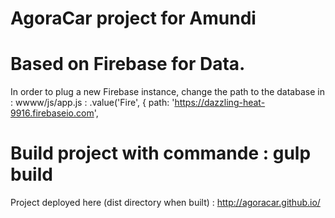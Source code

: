 # AgoraCar project for Amundi

# Based on Firebase for Data.
In order to plug a new Firebase instance, change the path to the database in :
wwww/js/app.js :
.value('Fire', {
    path: 'https://dazzling-heat-9916.firebaseio.com',

# Build project with commande : gulp build

Project deployed here (dist directory when built) :
http://agoracar.github.io/
